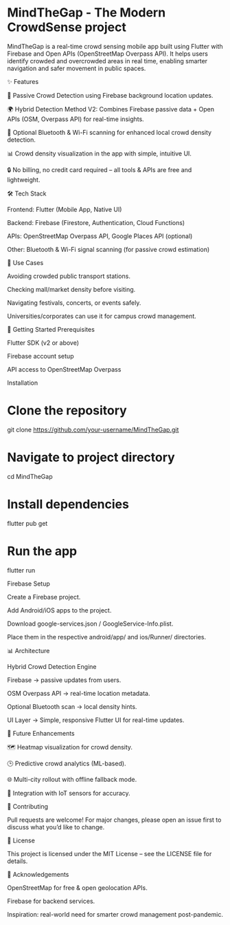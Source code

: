 # MindTheGap - The Modern CrowdSense project

MindTheGap is a real-time crowd sensing mobile app built using Flutter with Firebase and Open APIs (OpenStreetMap Overpass API).
It helps users identify crowded and overcrowded areas in real time, enabling smarter navigation and safer movement in public spaces.

✨ Features

📍 Passive Crowd Detection using Firebase background location updates.

🌍 Hybrid Detection Method V2: Combines Firebase passive data + Open APIs (OSM, Overpass API) for real-time insights.

📶 Optional Bluetooth & Wi-Fi scanning for enhanced local crowd density detection.

📊 Crowd density visualization in the app with simple, intuitive UI.

🔒 No billing, no credit card required – all tools & APIs are free and lightweight.

🛠️ Tech Stack

Frontend: Flutter (Mobile App, Native UI)

Backend: Firebase (Firestore, Authentication, Cloud Functions)

APIs: OpenStreetMap Overpass API, Google Places API (optional)

Other: Bluetooth & Wi-Fi signal scanning (for passive crowd estimation)

📌 Use Cases

Avoiding crowded public transport stations.

Checking mall/market density before visiting.

Navigating festivals, concerts, or events safely.

Universities/corporates can use it for campus crowd management.

🚀 Getting Started
Prerequisites

Flutter SDK (v2 or above)

Firebase account setup

API access to OpenStreetMap Overpass

Installation
# Clone the repository
git clone https://github.com/your-username/MindTheGap.git

# Navigate to project directory
cd MindTheGap

# Install dependencies
flutter pub get

# Run the app
flutter run

Firebase Setup

Create a Firebase project.

Add Android/iOS apps to the project.

Download google-services.json / GoogleService-Info.plist.

Place them in the respective android/app/ and ios/Runner/ directories.

📊 Architecture

Hybrid Crowd Detection Engine

Firebase → passive updates from users.

OSM Overpass API → real-time location metadata.

Optional Bluetooth scan → local density hints.

UI Layer → Simple, responsive Flutter UI for real-time updates.

🔮 Future Enhancements

🗺️ Heatmap visualization for crowd density.

🕒 Predictive crowd analytics (ML-based).

🌐 Multi-city rollout with offline fallback mode.

📡 Integration with IoT sensors for accuracy.

🤝 Contributing

Pull requests are welcome! For major changes, please open an issue first to discuss what you’d like to change.

📜 License

This project is licensed under the MIT License – see the LICENSE
 file for details.

🙌 Acknowledgements

OpenStreetMap for free & open geolocation APIs.

Firebase for backend services.

Inspiration: real-world need for smarter crowd management post-pandemic.
